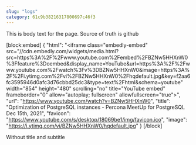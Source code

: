 ```yaml
---
slug: "logs"
category: 61c9b38216317800697c46f3
---
```

This is body text for the page.
Source of truth is github

[block:embed]
{
"html": "<iframe class=\"embedly-embed\" src=\"//cdn.embedly.com/widgets/media.html?src=https%3A%2F%2Fwww.youtube.com%2Fembed%2FBZNw5HHXnW0%3Ffeature%3Doembed&display_name=YouTube&url=https%3A%2F%2Fwww.youtube.com%2Fwatch%3Fv%3DBZNw5HHXnW0&image=https%3A%2F%2Fi.ytimg.com%2Fvi%2FBZNw5HHXnW0%2Fhqdefault.jpg&key=f2aa6fc3595946d0afc3d76cbbd25dc3&type=text%2Fhtml&schema=youtube\" width=\"854\" height=\"480\" scrolling=\"no\" title=\"YouTube embed\" frameborder=\"0\" allow=\"autoplay; fullscreen\" allowfullscreen=\"true\"></iframe>",
"url": "https://www.youtube.com/watch?v=BZNw5HHXnW0",
"title": "Optimization of PostgreSQL instances - Percona MeetUp for PostgreSQL Dec 15th, 2021",
"favicon": "https://www.youtube.com/s/desktop/18069be1/img/favicon.ico",
"image": "https://i.ytimg.com/vi/BZNw5HHXnW0/hqdefault.jpg"
}
[/block]

Without title and subtitle
